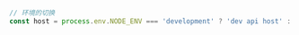 ``` javascript
// 环境的切换
const host = process.env.NODE_ENV === 'development' ? 'dev api host' : 'prod api host'
```
